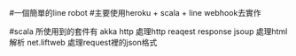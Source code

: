 #一個簡單的line robot
#主要使用heroku + scala + line webhook去實作

#scala 所使用到的套件有
akka http 處理http reaqest response
jsoup 處理html解析
net.liftweb 處理request裡的json格式
